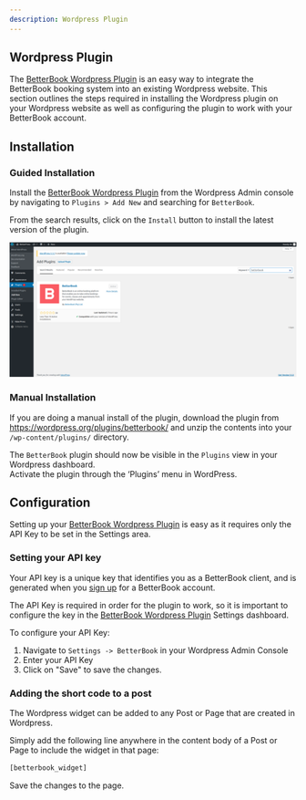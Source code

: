 ```yaml
---
description: Wordpress Plugin
---
```




## Wordpress Plugin
The [BetterBook Wordpress Plugin](https://wordpress.org/plugins/betterbook/) is an easy way to
integrate the BetterBook booking system into an existing Wordpress website.  This section outlines the 
steps required in installing the Wordpress plugin on your Wordpress website as well as configuring 
the plugin to work with your BetterBook account.

## Installation
### Guided Installation
Install the [BetterBook Wordpress Plugin](https://wordpress.org/plugins/betterbook/) from the Wordpress
Admin console by navigating to `Plugins > Add New` and searching for `BetterBook`.  
 
From the search results, click on the `Install` button to install the latest version of the 
plugin.


![Install the BetterBook Wordpress Plugin in Wordpress to take online bookings in Wordpress](https://github.com/betterbook-io/docs/raw/master/assets/installation-screenshot.png "Install the BetterBook Wordpress Plugin in Wordpress")

 
### Manual Installation
If you are doing a manual install of the plugin, download the plugin from https://wordpress.org/plugins/betterbook/
 and unzip the contents into your `/wp-content/plugins/` directory.
 
The `BetterBook` plugin should now be visible in the `Plugins` view in your Wordpress dashboard.  
Activate the plugin through the ‘Plugins’ menu in WordPress.

## Configuration
Setting up your [BetterBook Wordpress Plugin](https://wordpress.org/plugins/betterbook/) is easy as it
requires only the API Key to be set in the Settings area.


### Setting your API key
Your API key is a unique key that identifies you as a BetterBook client, and is 
generated when you [sign up](https://www.betterbook.io/signup) for a BetterBook account.

The API Key is required in order for the plugin to work, so it is important to configure the 
key in the [BetterBook Wordpress Plugin](https://wordpress.org/plugins/betterbook/) Settings 
dashboard.

To configure your API Key:
1. Navigate to `Settings -> BetterBook` in your Wordpress Admin Console
2. Enter your API Key 
3. Click on "Save" to save the changes.

### Adding the short code to a post
The Wordpress widget can be added to any Post or Page that are created in Wordpress.  

Simply add the following line anywhere in the content body of a Post or Page to 
include the widget in that page:
```php
[betterbook_widget]
```

Save the changes to the page.

